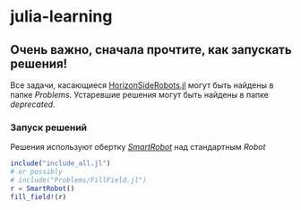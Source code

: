 # julia-learning
## **Очень важно, сначала прочтите, как запускать решения!**

Все задачи, касающиеся [HorizonSideRobots.jl](https://github.com/Vibof/HorizonSideRobots.jl) могут быть найдены в папке *Problems*.
Устаревшие решения могут быть найдены в папке *deprecated*.

### Запуск решений
Решения используют обертку [*SmartRobot*](https://github.com/chilipizdrick/julia-learning/blob/master/SmartRobot.jl) над стандартным *Robot*

```julia
include("include_all.jl")
# or possibly
# include("Problems/FillField.jl")
r = SmartRobot()
fill_field!(r)
```
